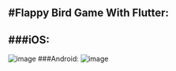 #Flappy Bird Game With Flutter:
-------
###iOS:
----
![image](https://github.com/keremkiyak/FlappyBird/assets/110934008/83583b52-2f7c-44d7-bd31-579aa1fed5d5)
###Android:
![image](https://github.com/keremkiyak/FlappyBird/assets/110934008/718343a4-cbf3-4e0d-a2a5-450154c334ee)



